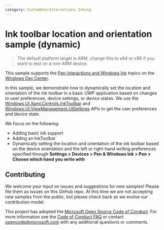 ```yaml
---
category: CustomUserInteractions Inking
---
```


# Ink toolbar location and orientation sample (dynamic)

> The default platform target is ARM, change this to x64 or x86 if you want to test on a non-ARM device.

This sample supports the [Pen interactions and Windows Ink](https://docs.microsoft.com/en-us/windows/uwp/input-and-devices/pen-and-stylus-interactions) topics on the [Windows Dev Center](https://developer.microsoft.com/en-us/windows).

In this sample, we demonstrate how to dynamically set the location and orientation of the ink toolbar in a basic UWP application based on changes to user preferences, device settings, or device states. We use the [Windows.UI.Xaml.Controls.InkToolbar](https://docs.microsoft.com/uwp/api/windows.ui.xaml.controls.inktoolbar) and [Windows.UI.ViewManagement.UISettings](https://docs.microsoft.com/uwp/api/windows.ui.viewmanagement.uisettings) APIs to get the user preferences and device state. 

We focus on the following:
* Adding basic ink support
* Adding an InkToolbar
* Dynamically setting the location and orientation of the ink toolbar based on the device orientation and the left or right-hand writing preferences specified through **Settings > Devices > Pen & Windows Ink > Pen > Choose which hand you write with**

## Contributing

We welcome your input on issues and suggestions for new samples! Please file them as issues on this GitHub repo.  At this time we are not accepting new samples from the public, but please check back as we evolve our contribution model.

This project has adopted the [Microsoft Open Source Code of Conduct](https://opensource.microsoft.com/codeofconduct/). For more information see the [Code of Conduct FAQ](https://opensource.microsoft.com/codeofconduct/faq/) or contact [opencode@microsoft.com](mailto:opencode@microsoft.com) with any additional questions or comments.
